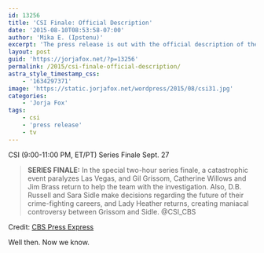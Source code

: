 ```yaml
---
id: 13256
title: 'CSI Finale: Official Description'
date: '2015-08-10T08:53:58-07:00'
author: 'Mika E. (Ipstenu)'
excerpt: 'The press release is out with the official description of the finale!'
layout: post
guid: 'https://jorjafox.net/?p=13256'
permalink: /2015/csi-finale-official-description/
astra_style_timestamp_css:
    - '1634297371'
image: 'https://static.jorjafox.net/wordpress/2015/08/csi31.jpg'
categories:
    - 'Jorja Fox'
tags:
    - csi
    - 'press release'
    - tv
---
```


CSI
(9:00-11:00 PM, ET/PT)
Series Finale Sept. 27

> <strong>SERIES FINALE:</strong> In the special two-hour series finale, a catastrophic event paralyzes Las Vegas, and Gil Grissom, Catherine Willows and Jim Brass return to help the team with the investigation. Also, D.B. Russell and Sara Sidle make decisions regarding the future of their crime-fighting careers, and Lady Heather returns, creating maniacal controversy between Grissom and Sidle. @CSI_CBS

Credit: <a href="http://www.cbspressexpress.com/cbs-entertainment/shows/csi-crime-scene-investigation/releases/view?id=43268">CBS Press Express</a>

Well then. Now we know.